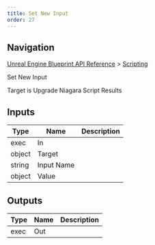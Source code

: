 ```yaml
---
title: Set New Input
order: 27
---
```

## Navigation

[Unreal Engine Blueprint API Reference](https://dev.epicgames.com/documentation/en-us/unreal-engine/BlueprintAPI) > [Scripting](https://dev.epicgames.com/documentation/en-us/unreal-engine/BlueprintAPI/Scripting)

Set New Input

Target is Upgrade Niagara Script Results

## Inputs

| Type | Name | Description |
| --- | --- | --- |
| exec | In |  |
| object | Target |  |
| string | Input Name |  |
| object | Value |  |

## Outputs

| Type | Name | Description |
| --- | --- | --- |
| exec | Out |  |
